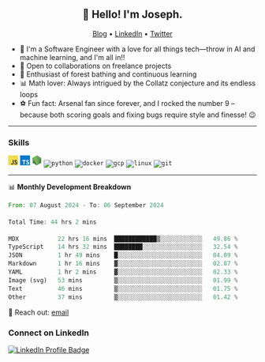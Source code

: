 <h2 align="center">👋 Hello! I'm Joseph.</h2>
<p align="center">
  <a href="https://ngugi-dev-blog-page.vercel.app/blog/">Blog</a> •
  <a href="https://www.linkedin.com/in/dev-joseph">LinkedIn</a> •
  <a href="#">Twitter</a> 
</p>


- 🔭 I'm a Software Engineer with a love for all things tech—throw in AI and machine learning, and I'm all in!!
- 💬 Open to collaborations on freelance projects
- 🌳 Enthusiast of forest bathing and continuous learning
- 📊 Math lover: Always intrigued by the Collatz conjecture and its endless loops
- ⚽ Fun fact: Arsenal fan since forever, and I rocked the number 9 – because both scoring goals and fixing bugs require style and finesse! 😉

-------


### Skills
<code><img height="20" alt="javascript" src="https://raw.githubusercontent.com/github/explore/80688e429a7d4ef2fca1e82350fe8e3517d3494d/topics/javascript/javascript.png"></code>
<code><img height="20" alt="typescript" src="https://raw.githubusercontent.com/github/explore/80688e429a7d4ef2fca1e82350fe8e3517d3494d/topics/typescript/typescript.png"></code>
<code><img height="20" alt="nodejs" src="https://raw.githubusercontent.com/github/explore/80688e429a7d4ef2fca1e82350fe8e3517d3494d/topics/nodejs/nodejs.png"></code>
<code><img height="20" alt="python" src="https://cdn.cdnlogo.com/logos/p/3/python.svg"></code>
<code><img height="20" alt="docker" src="https://cdn.worldvectorlogo.com/logos/docker.svg"></code>
<code><img height="20" alt="gcp" src="https://cdn.cdnlogo.com/logos/g/75/google-cloud.svg"></code>
<code><img height="20" alt="linux" src="https://cdn.cdnlogo.com/logos/l/21/linux-tux.svg"></code>
<code><img height="20" alt="git" src="https://cdn.worldvectorlogo.com/logos/git-icon.svg"></code>

-------

📊 **Monthly Development Breakdown**

<!--START_SECTION:waka-->

```rust
From: 07 August 2024 - To: 06 September 2024

Total Time: 44 hrs 2 mins

MDX           22 hrs 16 mins  ████████████▒░░░░░░░░░░░░   49.86 %
TypeScript    14 hrs 32 mins  ████████░░░░░░░░░░░░░░░░░   32.54 %
JSON          1 hr 49 mins    █░░░░░░░░░░░░░░░░░░░░░░░░   04.09 %
Markdown      1 hr 16 mins    ▓░░░░░░░░░░░░░░░░░░░░░░░░   02.87 %
YAML          1 hr 2 mins     ▓░░░░░░░░░░░░░░░░░░░░░░░░   02.33 %
Image (svg)   53 mins         ▒░░░░░░░░░░░░░░░░░░░░░░░░   01.99 %
Text          46 mins         ▒░░░░░░░░░░░░░░░░░░░░░░░░   01.75 %
Other         37 mins         ▒░░░░░░░░░░░░░░░░░░░░░░░░   01.42 %
```

<!--END_SECTION:waka-->

📧 Reach out: [email](mailto:josephngugi.dev@gmail.com)

### Connect on LinkedIn
[![LinkedIn Profile Badge](https://img.shields.io/badge/LinkedIn-2D9CDB?style=for-the-badge&logo=linkedin&logoColor=white)](https://www.linkedin.com/in/dev-joseph)
